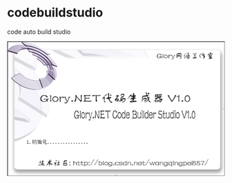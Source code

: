 # codebuildstudio
code auto build studio

![代码生成器](https://raw.githubusercontent.com/Plen-wang/blogsImage/master/githubimages/codebuildstudio/1.png)
